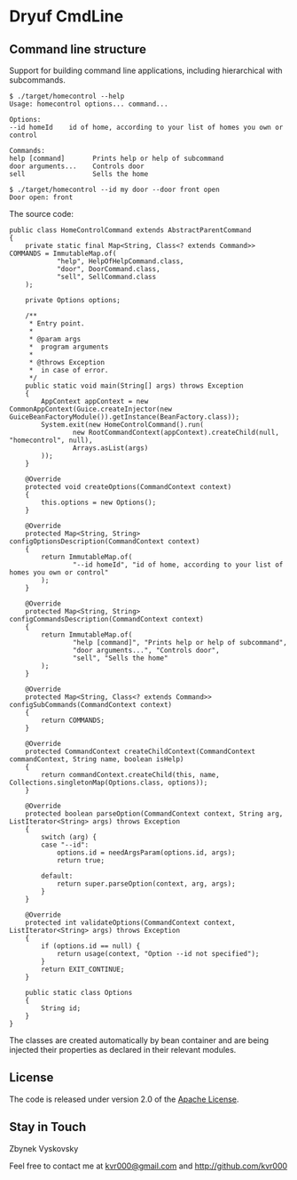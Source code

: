# Dryuf CmdLine

## Command line structure

Support for building command line applications, including hierarchical with subcommands.

```
$ ./target/homecontrol --help
Usage: homecontrol options... command...

Options:
--id homeId    id of home, according to your list of homes you own or control

Commands:
help [command]       Prints help or help of subcommand
door arguments...    Controls door
sell                 Sells the home

$ ./target/homecontrol --id my door --door front open
Door open: front
```

The source code:

```
public class HomeControlCommand extends AbstractParentCommand
{
	private static final Map<String, Class<? extends Command>> COMMANDS = ImmutableMap.of(
			"help", HelpOfHelpCommand.class,
			"door", DoorCommand.class,
			"sell", SellCommand.class
	);

	private Options options;

	/**
	 * Entry point.
	 *
	 * @param args
	 * 	program arguments
	 *
	 * @throws Exception
	 * 	in case of error.
	 */
	public static void main(String[] args) throws Exception
	{
		AppContext appContext = new CommonAppContext(Guice.createInjector(new GuiceBeanFactoryModule()).getInstance(BeanFactory.class));
		System.exit(new HomeControlCommand().run(
				new RootCommandContext(appContext).createChild(null, "homecontrol", null),
				Arrays.asList(args)
		));
	}

	@Override
	protected void createOptions(CommandContext context)
	{
		this.options = new Options();
	}

	@Override
	protected Map<String, String> configOptionsDescription(CommandContext context)
	{
		return ImmutableMap.of(
				"--id homeId", "id of home, according to your list of homes you own or control"
		);
	}

	@Override
	protected Map<String, String> configCommandsDescription(CommandContext context)
	{
		return ImmutableMap.of(
				"help [command]", "Prints help or help of subcommand",
				"door arguments...", "Controls door",
				"sell", "Sells the home"
		);
	}

	@Override
	protected Map<String, Class<? extends Command>> configSubCommands(CommandContext context)
	{
		return COMMANDS;
	}

	@Override
	protected CommandContext createChildContext(CommandContext commandContext, String name, boolean isHelp)
	{
		return commandContext.createChild(this, name, Collections.singletonMap(Options.class, options));
	}

	@Override
	protected boolean parseOption(CommandContext context, String arg, ListIterator<String> args) throws Exception
	{
		switch (arg) {
		case "--id":
			options.id = needArgsParam(options.id, args);
			return true;

		default:
			return super.parseOption(context, arg, args);
		}
	}

	@Override
	protected int validateOptions(CommandContext context, ListIterator<String> args) throws Exception
	{
		if (options.id == null) {
			return usage(context, "Option --id not specified");
		}
		return EXIT_CONTINUE;
	}

	public static class Options
	{
		String id;
	}
}
```

The classes are created automatically by bean container and are being injected their properties as declared in their relevant modules.


## License

The code is released under version 2.0 of the [Apache License][].


## Stay in Touch

Zbynek Vyskovsky

Feel free to contact me at kvr000@gmail.com and http://github.com/kvr000

[Apache License]: http://www.apache.org/licenses/LICENSE-2.0
